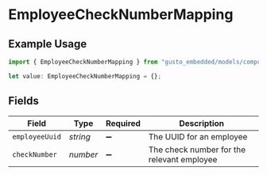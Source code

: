 # EmployeeCheckNumberMapping

## Example Usage

```typescript
import { EmployeeCheckNumberMapping } from "gusto_embedded/models/components";

let value: EmployeeCheckNumberMapping = {};
```

## Fields

| Field                                      | Type                                       | Required                                   | Description                                |
| ------------------------------------------ | ------------------------------------------ | ------------------------------------------ | ------------------------------------------ |
| `employeeUuid`                             | *string*                                   | :heavy_minus_sign:                         | The UUID for an employee                   |
| `checkNumber`                              | *number*                                   | :heavy_minus_sign:                         | The check number for the relevant employee |